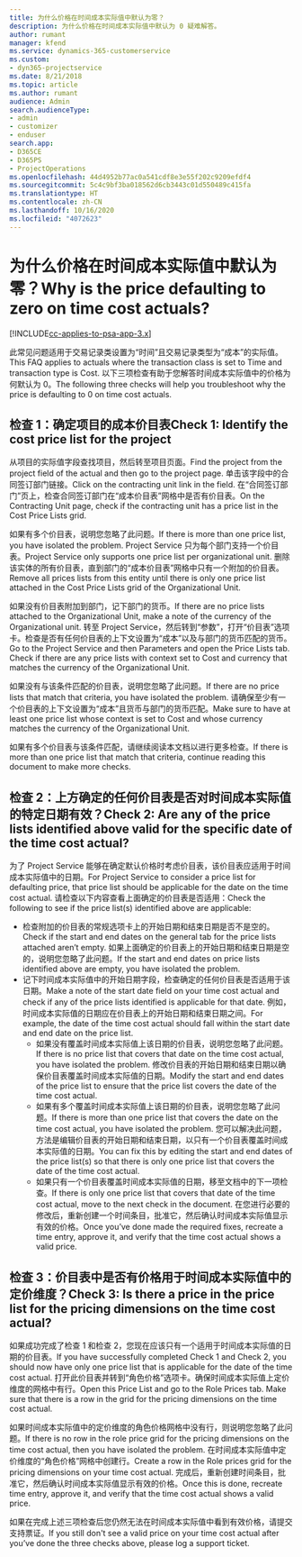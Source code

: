 ```yaml
---
title: 为什么价格在时间成本实际值中默认为零？
description: 为什么价格在时间成本实际值中默认为 0 疑难解答。
author: rumant
manager: kfend
ms.service: dynamics-365-customerservice
ms.custom:
- dyn365-projectservice
ms.date: 8/21/2018
ms.topic: article
ms.author: rumant
audience: Admin
search.audienceType:
- admin
- customizer
- enduser
search.app:
- D365CE
- D365PS
- ProjectOperations
ms.openlocfilehash: 44d4952b77ac0a541cdf8e3e55f202c9209efdf4
ms.sourcegitcommit: 5c4c9bf3ba018562d6cb3443c01d550489c415fa
ms.translationtype: HT
ms.contentlocale: zh-CN
ms.lasthandoff: 10/16/2020
ms.locfileid: "4072623"
---
```

# <a name="why-is-the-price-defaulting-to-zero-on-time-cost-actuals"></a><span data-ttu-id="088a1-103">为什么价格在时间成本实际值中默认为零？</span><span class="sxs-lookup"><span data-stu-id="088a1-103">Why is the price defaulting to zero on time cost actuals?</span></span>

[!INCLUDE[cc-applies-to-psa-app-3.x](../includes/cc-applies-to-psa-app-3x.md)]

<span data-ttu-id="088a1-104">此常见问题适用于交易记录类设置为“时间”且交易记录类型为“成本”的实际值。</span><span class="sxs-lookup"><span data-stu-id="088a1-104">This FAQ applies to actuals where the transaction class is set to Time and transaction type is Cost.</span></span> <span data-ttu-id="088a1-105">以下三项检查有助于您解答时间成本实际值中的价格为何默认为 0。</span><span class="sxs-lookup"><span data-stu-id="088a1-105">The following three checks will help you troubleshoot why the price is defaulting to 0 on time cost actuals.</span></span>
 
## <a name="check-1-identify-the-cost-price-list-for-the-project"></a><span data-ttu-id="088a1-106">检查 1：确定项目的成本价目表</span><span class="sxs-lookup"><span data-stu-id="088a1-106">Check 1: Identify the cost price list for the project</span></span>

<span data-ttu-id="088a1-107">从项目的实际值字段查找项目，然后转至项目页面。</span><span class="sxs-lookup"><span data-stu-id="088a1-107">Find the project from the project field of the actual and then go to the project page.</span></span> <span data-ttu-id="088a1-108">单击该字段中的合同签订部门链接。</span><span class="sxs-lookup"><span data-stu-id="088a1-108">Click on the contracting unit link in the field.</span></span> <span data-ttu-id="088a1-109">在“合同签订部门”页上，检查合同签订部门在“成本价目表”网格中是否有价目表。</span><span class="sxs-lookup"><span data-stu-id="088a1-109">On the Contracting Unit page, check if the contracting unit has a price list in the Cost Price Lists grid.</span></span>

<span data-ttu-id="088a1-110">如果有多个价目表，说明您忽略了此问题。</span><span class="sxs-lookup"><span data-stu-id="088a1-110">If there is more than one price list, you have isolated the problem.</span></span> <span data-ttu-id="088a1-111">Project Service 只为每个部门支持一个价目表。</span><span class="sxs-lookup"><span data-stu-id="088a1-111">Project Service only supports one price list per organizational unit.</span></span> <span data-ttu-id="088a1-112">删除该实体的所有价目表，直到部门的“成本价目表”网格中只有一个附加的价目表。</span><span class="sxs-lookup"><span data-stu-id="088a1-112">Remove all prices lists from this entity until there is only one price list attached in the Cost Price Lists grid of the Organizational Unit.</span></span>

<span data-ttu-id="088a1-113">如果没有价目表附加到部门，记下部门的货币。</span><span class="sxs-lookup"><span data-stu-id="088a1-113">If there are no price lists attached to the Organizational Unit, make a note of the currency of the Organizational unit.</span></span> <span data-ttu-id="088a1-114">转至 Project Service，然后转到“参数”，打开“价目表”选项卡。检查是否有任何价目表的上下文设置为“成本”以及与部门的货币匹配的货币。</span><span class="sxs-lookup"><span data-stu-id="088a1-114">Go to the Project Service and then Parameters and open the Price Lists tab. Check if there are any price lists with context set to Cost and currency that matches the currency of the Organizational Unit.</span></span>
 
<span data-ttu-id="088a1-115">如果没有与该条件匹配的价目表，说明您忽略了此问题。</span><span class="sxs-lookup"><span data-stu-id="088a1-115">If there are no price lists that match that criteria, you have isolated the problem.</span></span> <span data-ttu-id="088a1-116">请确保至少有一个价目表的上下文设置为“成本”且货币与部门的货币匹配。</span><span class="sxs-lookup"><span data-stu-id="088a1-116">Make sure to have at least one price list whose context is set to Cost and whose currency matches the currency of the Organizational Unit.</span></span>

<span data-ttu-id="088a1-117">如果有多个价目表与该条件匹配，请继续阅读本文档以进行更多检查。</span><span class="sxs-lookup"><span data-stu-id="088a1-117">If there is more than one price list that match that criteria, continue reading this document to make more checks.</span></span>

## <a name="check-2-are-any-of-the-price-lists-identified-above-valid-for-the-specific-date-of-the-time-cost-actual"></a><span data-ttu-id="088a1-118">检查 2：上方确定的任何价目表是否对时间成本实际值的特定日期有效？</span><span class="sxs-lookup"><span data-stu-id="088a1-118">Check 2: Are any of the price lists identified above valid for the specific date of the time cost actual?</span></span>

<span data-ttu-id="088a1-119">为了 Project Service 能够在确定默认价格时考虑价目表，该价目表应适用于时间成本实际值中的日期。</span><span class="sxs-lookup"><span data-stu-id="088a1-119">For Project Service to consider a price list for defaulting price, that price list should be applicable for the date on the time cost actual.</span></span> <span data-ttu-id="088a1-120">请检查以下内容查看上面确定的价目表是否适用：</span><span class="sxs-lookup"><span data-stu-id="088a1-120">Check the following to see if the price list(s) identified above are applicable:</span></span>

- <span data-ttu-id="088a1-121">检查附加的价目表的常规选项卡上的开始日期和结束日期是否不是空的。</span><span class="sxs-lookup"><span data-stu-id="088a1-121">Check if the start and end dates on the general tab for the price lists attached aren’t empty.</span></span> <span data-ttu-id="088a1-122">如果上面确定的价目表上的开始日期和结束日期是空的，说明您忽略了此问题。</span><span class="sxs-lookup"><span data-stu-id="088a1-122">If the start and end dates on price lists identified above are empty, you have isolated the problem.</span></span> 
- <span data-ttu-id="088a1-123">记下时间成本实际值中的开始日期字段，检查确定的任何价目表是否适用于该日期。</span><span class="sxs-lookup"><span data-stu-id="088a1-123">Make a note of the start date field on your time cost actual and check if any of the price lists identified is applicable for that date.</span></span> <span data-ttu-id="088a1-124">例如，时间成本实际值的日期应在价目表上的开始日期和结束日期之间。</span><span class="sxs-lookup"><span data-stu-id="088a1-124">For example, the date of the time cost actual should fall within the start date and end date on the price list.</span></span> 
    - <span data-ttu-id="088a1-125">如果没有覆盖时间成本实际值上该日期的价目表，说明您忽略了此问题。</span><span class="sxs-lookup"><span data-stu-id="088a1-125">If there is no price list that covers that date on the time cost actual, you have isolated the problem.</span></span> <span data-ttu-id="088a1-126">修改价目表的开始日期和结束日期以确保价目表覆盖时间成本实际值的日期。</span><span class="sxs-lookup"><span data-stu-id="088a1-126">Modify the start and end dates of the price list to ensure that the price list covers the date of the time cost actual.</span></span> 
    - <span data-ttu-id="088a1-127">如果有多个覆盖时间成本实际值上该日期的价目表，说明您忽略了此问题。</span><span class="sxs-lookup"><span data-stu-id="088a1-127">If there is more than one price list that covers the date on the time cost actual, you have isolated the problem.</span></span> <span data-ttu-id="088a1-128">您可以解决此问题，方法是编辑价目表的开始日期和结束日期，以只有一个价目表覆盖时间成本实际值的日期。</span><span class="sxs-lookup"><span data-stu-id="088a1-128">You can fix this by editing the start and end dates of the price list(s) so that there is only one price list that covers the date of the time cost actual.</span></span> 
    - <span data-ttu-id="088a1-129">如果只有一个价目表覆盖时间成本实际值的日期，移至文档中的下一项检查。</span><span class="sxs-lookup"><span data-stu-id="088a1-129">If there is only one price list that covers that date of the time cost actual, move to the next check in the document.</span></span>
<span data-ttu-id="088a1-130">在您进行必要的修改后，重新创建一个时间条目，批准它，然后确认时间成本实际值显示有效的价格。</span><span class="sxs-lookup"><span data-stu-id="088a1-130">Once you’ve done made the required fixes, recreate a time entry, approve it, and verify that the time cost actual shows a valid price.</span></span>

## <a name="check-3-is-there-a-price-in-the-price-list-for-the-pricing-dimensions-on-the-time-cost-actual"></a><span data-ttu-id="088a1-131">检查 3：价目表中是否有价格用于时间成本实际值中的定价维度？</span><span class="sxs-lookup"><span data-stu-id="088a1-131">Check 3: Is there a price in the price list for the pricing dimensions on the time cost actual?</span></span>

<span data-ttu-id="088a1-132">如果成功完成了检查 1 和检查 2，您现在应该只有一个适用于时间成本实际值的日期的价目表。</span><span class="sxs-lookup"><span data-stu-id="088a1-132">If you have successfully completed Check 1 and Check 2, you should now have only one price list that is applicable for the date of the time cost actual.</span></span> <span data-ttu-id="088a1-133">打开此价目表并转到“角色价格”选项卡。确保时间成本实际值上定价维度的网格中有行。</span><span class="sxs-lookup"><span data-stu-id="088a1-133">Open this Price List and go to the Role Prices tab. Make sure that there is a row in the grid for the pricing dimensions on the time cost actual.</span></span>

<span data-ttu-id="088a1-134">如果时间成本实际值中的定价维度的角色价格网格中没有行，则说明您忽略了此问题。</span><span class="sxs-lookup"><span data-stu-id="088a1-134">If there is no row in the role price grid for the pricing dimensions on the time cost actual, then you have isolated the problem.</span></span> <span data-ttu-id="088a1-135">在时间成本实际值中定价维度的“角色价格”网格中创建行。</span><span class="sxs-lookup"><span data-stu-id="088a1-135">Create a row in the Role prices grid for the pricing dimensions on your time cost actual.</span></span> <span data-ttu-id="088a1-136">完成后，重新创建时间条目，批准它，然后确认时间成本实际值显示有效的价格。</span><span class="sxs-lookup"><span data-stu-id="088a1-136">Once this is done, recreate time entry, approve it, and verify that the time cost actual shows a valid price.</span></span>
 
<span data-ttu-id="088a1-137">如果在完成上述三项检查后您仍然无法在时间成本实际值中看到有效价格，请提交支持票证。</span><span class="sxs-lookup"><span data-stu-id="088a1-137">If you still don't see a valid price on your time cost actual after you’ve done the three checks above, please log a support ticket.</span></span>



